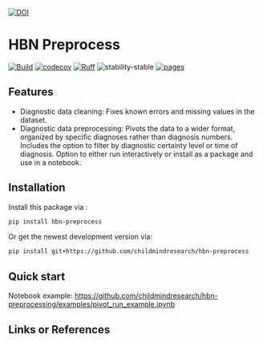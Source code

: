 [![DOI](https://zenodo.org/badge/657341621.svg)](https://zenodo.org/doi/10.5281/zenodo.10383685)

# HBN Preprocess

[![Build](https://github.com/childmindresearch/hbn-preprocess/actions/workflows/test.yaml/badge.svg?branch=main)](https://github.com/childmindresearch/hbn-preprocess/actions/workflows/test.yaml?query=branch%3Amain)
[![codecov](https://codecov.io/gh/childmindresearch/hbn-preprocess/branch/main/graph/badge.svg?token=22HWWFWPW5)](https://codecov.io/gh/childmindresearch/hbn-preprocess)
[![Ruff](https://img.shields.io/endpoint?url=https://raw.githubusercontent.com/astral-sh/ruff/main/assets/badge/v2.json)](https://github.com/astral-sh/ruff)
![stability-stable](https://img.shields.io/badge/stability-stable-green.svg)
[![pages](https://img.shields.io/badge/api-docs-blue)](https://childmindresearch.github.io/hbn-preprocess)

## Features

- Diagnostic data cleaning: Fixes known errors and missing values in the dataset.
- Diagnostic data preprocessing: Pivots the data to a wider format, organized by specific diagnoses rather than diagnosis numbers. Includes the option to filter by diagnostic certainty level or time of diagnosis. Option to either run interactively or install as a package and use in a notebook.

## Installation

Install this package via :

```sh
pip install hbn-preprocess
```

Or get the newest development version via:

```sh
pip install git+https://github.com/childmindresearch/hbn-preprocess
```

## Quick start

Notebook example: https://github.com/childmindresearch/hbn-preprocessing/examples/pivot_run_example.ipynb

## Links or References
